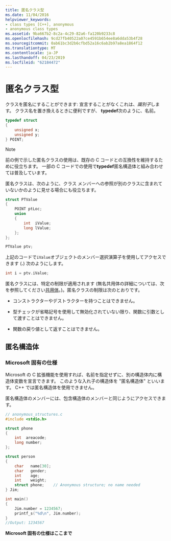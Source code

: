 ```yaml
---
title: 匿名クラス型
ms.date: 11/04/2016
helpviewer_keywords:
- class types [C++], anonymous
- anonymous class types
ms.assetid: 9ba667b2-8c2a-4c29-82a6-fa120b9233c8
ms.openlocfilehash: 9cd27fb40522a07ce4591b654ee8a6dda53b4f28
ms.sourcegitcommit: 0ab61bc3d2b6cfbd52a16c6ab2b97a8ea1864f12
ms.translationtype: MT
ms.contentlocale: ja-JP
ms.lasthandoff: 04/23/2019
ms.locfileid: "62184472"
---
```

# <a name="anonymous-class-types"></a>匿名クラス型

クラスを匿名にすることができます: 宣言することがなくこれは、*識別子*します。 クラス名を置き換えるときに便利ですが、 **typedef**次のように、名前。

```cpp
typedef struct
{
    unsigned x;
    unsigned y;
} POINT;
```

> [!NOTE]
>  前の例で示した匿名クラスの使用は、既存の C コードとの互換性を維持するために役立ちます。 一部の C コードでの使用で**typedef**匿名構造体と組み合わせては普及しています。

匿名クラスは、次のように、クラス メンバーへの参照が別のクラスに含まれていないかのように見せる場合にも役立ちます。

```cpp
struct PTValue
{
    POINT ptLoc;
    union
    {
        int  iValue;
        long lValue;
    };
};

PTValue ptv;
```

上記のコードで`iValue`オブジェクトのメンバー選択演算子を使用してアクセスできます (**.**) 次のようにします。

```cpp
int i = ptv.iValue;
```

匿名クラスには、特定の制限が適用されます  (無名共用体の詳細については、次を参照してください[共用体](../cpp/unions.md)。)。匿名クラスの制限は次のとおりです。

- コンストラクターやデストラクターを持つことはできません。

- 型チェックが省略記号を使用して無効化されていない限り、関数に引数として渡すことはできません。

- 関数の戻り値として返すことはできません。

## <a name="anonymous-structs"></a>匿名構造体

### <a name="microsoft-specific"></a>Microsoft 固有の仕様

Microsoft の C 拡張機能を使用すれば、名前を指定せずに、別の構造体内に構造体変数を宣言できます。 このような入れ子の構造体を "匿名構造体" といいます。 C++ では匿名構造体を使用できません。

匿名構造体のメンバーには、包含構造体のメンバーと同じようにアクセスできます。

```cpp
// anonymous_structures.c
#include <stdio.h>

struct phone
{
    int  areacode;
    long number;
};

struct person
{
    char   name[30];
    char   gender;
    int    age;
    int    weight;
    struct phone;    // Anonymous structure; no name needed
} Jim;

int main()
{
    Jim.number = 1234567;
    printf_s("%d\n", Jim.number);
}
//Output: 1234567
```

**Microsoft 固有の仕様はここまで**